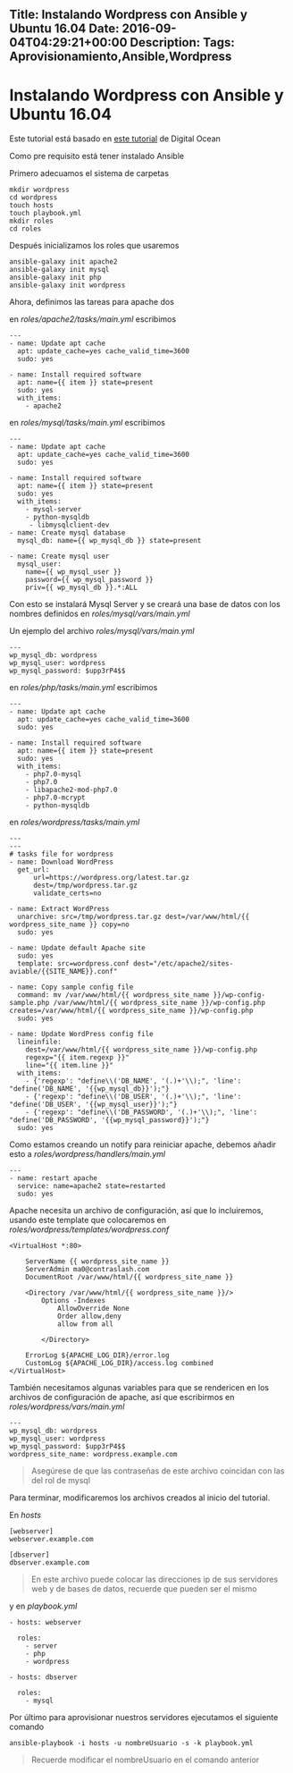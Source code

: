 Title: Instalando Wordpress con Ansible y Ubuntu 16.04
Date: 2016-09-04T04:29:21+00:00
Description: 
Tags: Aprovisionamiento,Ansible,Wordpress
---
# Instalando Wordpress con Ansible y Ubuntu 16.04

Este tutorial está basado en [este tutorial](https://www.digitalocean.com/community/tutorials/how-to-automate-installing-wordpress-on-ubuntu-14-04-using-ansible) de Digital Ocean

Como pre requisito está tener instalado Ansible

Primero adecuamos el sistema de carpetas
```
mkdir wordpress
cd wordpress
touch hosts
touch playbook.yml
mkdir roles
cd roles
```

Después inicializamos los roles que usaremos

```
ansible-galaxy init apache2
ansible-galaxy init mysql
ansible-galaxy init php
ansible-galaxy init wordpress
```

Ahora, definimos las tareas para apache dos

en *roles/apache2/tasks/main.yml* escribimos
```
---
- name: Update apt cache
  apt: update_cache=yes cache_valid_time=3600
  sudo: yes

- name: Install required software
  apt: name={{ item }} state=present
  sudo: yes
  with_items:
    - apache2
```

en *roles/mysql/tasks/main.yml* escribimos
```
---
- name: Update apt cache
  apt: update_cache=yes cache_valid_time=3600
  sudo: yes

- name: Install required software
  apt: name={{ item }} state=present
  sudo: yes
  with_items:
    - mysql-server
    - python-mysqldb
     - libmysqlclient-dev
- name: Create mysql database
  mysql_db: name={{ wp_mysql_db }} state=present

- name: Create mysql user
  mysql_user: 
    name={{ wp_mysql_user }} 
    password={{ wp_mysql_password }} 
    priv={{ wp_mysql_db }}.*:ALL
```


Con esto se instalará Mysql Server y se creará una base de datos con los nombres definidos en *roles/mysql/vars/main.yml*

Un ejemplo del archivo *roles/mysql/vars/main.yml*

```
---
wp_mysql_db: wordpress
wp_mysql_user: wordpress
wp_mysql_password: $upp3rP4$$
```

en *roles/php/tasks/main.yml* escribimos
```
---
- name: Update apt cache
  apt: update_cache=yes cache_valid_time=3600
  sudo: yes

- name: Install required software
  apt: name={{ item }} state=present
  sudo: yes
  with_items:
    - php7.0-mysql
    - php7.0
    - libapache2-mod-php7.0
    - php7.0-mcrypt
    - python-mysqldb
```

en *roles/wordpress/tasks/main.yml*
```
---
---
# tasks file for wordpress
- name: Download WordPress  
  get_url: 
      url=https://wordpress.org/latest.tar.gz 
      dest=/tmp/wordpress.tar.gz
      validate_certs=no

- name: Extract WordPress  
  unarchive: src=/tmp/wordpress.tar.gz dest=/var/www/html/{{ wordpress_site_name }} copy=no
  sudo: yes

- name: Update default Apache site
  sudo: yes
  template: src=wordpress.conf dest="/etc/apache2/sites-aviable/{{SITE_NAME}}.conf"

- name: Copy sample config file
  command: mv /var/www/html/{{ wordpress_site_name }}/wp-config-sample.php /var/www/html/{{ wordpress_site_name }}/wp-config.php creates=/var/www/html/{{ wordpress_site_name }}/wp-config.php
  sudo: yes

- name: Update WordPress config file
  lineinfile:
    dest=/var/www/html/{{ wordpress_site_name }}/wp-config.php
    regexp="{{ item.regexp }}"
    line="{{ item.line }}"
  with_items:
    - {'regexp': "define\\('DB_NAME', '(.)+'\\);", 'line': "define('DB_NAME', '{{wp_mysql_db}}');"}        
    - {'regexp': "define\\('DB_USER', '(.)+'\\);", 'line': "define('DB_USER', '{{wp_mysql_user}}');"}        
    - {'regexp': "define\\('DB_PASSWORD', '(.)+'\\);", 'line': "define('DB_PASSWORD', '{{wp_mysql_password}}');"}
  sudo: yes
```

Como estamos creando un notify para reiniciar apache, debemos añadir esto a *roles/wordpress/handlers/main.yml*
```
---
- name: restart apache
  service: name=apache2 state=restarted
  sudo: yes
```


Apache necesita un archivo de configuración, así que lo incluiremos, usando este template que colocaremos en *roles/wordpress/templates/wordpress.conf*
```
<VirtualHost *:80>
	
	ServerName {{ wordpress_site_name }}
	ServerAdmin ma0@contraslash.com
	DocumentRoot /var/www/html/{{ wordpress_site_name }}

	<Directory /var/www/html/{{ wordpress_site_name }}/>
		Options -Indexes
      		AllowOverride None
       		Order allow,deny
        	allow from all
		
    	</Directory>

	ErrorLog ${APACHE_LOG_DIR}/error.log
	CustomLog ${APACHE_LOG_DIR}/access.log combined
</VirtualHost>
```

También necesitamos algunas variables para que se rendericen en los archivos de configuración de apache, así que escribirmos en *roles/wordpress/vars/main.yml*

```
---
wp_mysql_db: wordpress
wp_mysql_user: wordpress
wp_mysql_password: $upp3rP4$$
wordpress_site_name: wordpress.example.com
```

> Asegúrese de que las contraseñas de este archivo coincidan con las del rol de mysql

Para terminar, modificaremos los archivos creados al inicio del tutorial.

En *hosts*
```
[webserver]
webserver.example.com

[dbserver]
dbserver.example.com
```

> En este archivo puede colocar las direcciones ip de sus servidores web y de bases de datos, recuerde que pueden ser el mismo

y en *playbook.yml*
```
- hosts: webserver

  roles:
    - server
    - php
    - wordpress

- hosts: dbserver

  roles:
    - mysql
```

Por último para aprovisionar nuestros servidores ejecutamos el siguiente comando

```
ansible-playbook -i hosts -u nombreUsuario -s -k playbook.yml 
```

> Recuerde modificar el nombreUsuario en el comando anterior